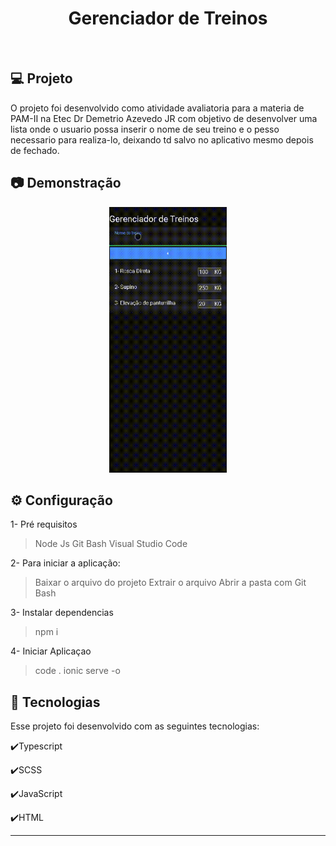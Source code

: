 <h1 align="center">
   Gerenciador de Treinos
</h1>

<br>

## 💻 Projeto

O projeto foi desenvolvido como atividade avaliatoria para a materia de PAM-II na Etec Dr Demetrio Azevedo JR com objetivo de desenvolver uma lista onde o usuario possa inserir o nome de seu treino e o pesso necessario para realiza-lo, deixando td salvo no aplicativo mesmo depois de fechado.

## :camera: Demonstração

<div align="center" >
  <img src="./treino.gif" alt="demo-web" height="425">
</div>

## ⚙ Configuração

1- Pré requisitos
> Node Js 
> Git Bash
> Visual Studio Code

2- Para iniciar a aplicação:
> Baixar o arquivo do projeto
> Extrair o arquivo
> Abrir a pasta com Git Bash

3- Instalar dependencias 
> npm i

4- Iniciar Aplicaçao 
> code .
> ionic serve -o


## :rocket: Tecnologias

Esse projeto foi desenvolvido com as seguintes tecnologias:

✔️Typescript

✔️SCSS

✔️JavaScript

✔️HTML

---
